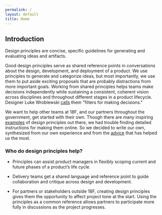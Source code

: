 ```yaml
---
permalink: /
layout: default
title: Home
---
```

## Introduction

Design principles are concise, specific guidelines for generating and evaluating ideas and artifacts.

Good design principles serve as shared reference points in conversations about the design, development, and deployment of a product. We use principles to generate and categorize ideas, but most importantly, we use them to put aside exciting proposals that are probably distractions from more important goals. Working from shared principles helps teams make decisions independently while sustaining a consistent, coherent vision across disciplines and throughout different stages in a product lifecycle. Designer Luke Wroblewski [calls](http://www.lukew.com/ff/entry.asp?775) them "filters for making decisions."

We want to help other teams at 18F, and our partners throughout the government, get started with their own. Though there are many inspiring [examples](http://www.designprinciplesftw.com/) of design principles out there, we had trouble finding detailed instructions for making them online. So we decided to write our own, synthesized from our own experience and from the [advice](./resources/) that has helped us the most.  

### Who do design principles help?

* Principles can assist product managers in flexibly scoping current and future phases of a product’s life cycle.

* Delivery teams get a shared language and reference point to guide collaboration and critique across design and development.

* For partners or stakeholders outside 18F, creating design principles gives them the opportunity to affect project tone at the start. Using the principles as a common reference allows partners to participate more fully in discussions as the project progresses.
